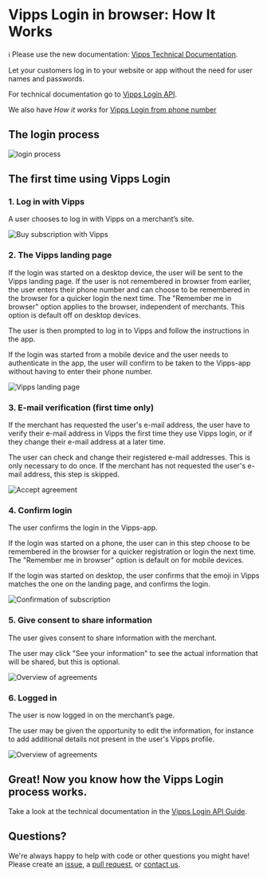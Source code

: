 <!-- START_METADATA
---
title: How it works in browser
sidebar_position: 13
---
END_METADATA -->

# Vipps Login in browser: How It Works

<!-- START_COMMENT -->

ℹ️ Please use the new documentation:
[Vipps Technical Documentation](https://vippsas.github.io/vipps-developer-docs/).

<!-- END_COMMENT -->

Let your customers log in to your website or app without the need for user names and passwords.

For technical documentation go to
[Vipps Login API](https://vippsas.github.io/vipps-developer-docs/docs/APIs/login-api/).

We also have _How it works_ for [Vipps Login from phone number](vipps-login-from-phone-number-api-howitworks.md)

## The login process

![login process](images/vipps-login-process-v3.svg)

## The first time using Vipps Login

### 1. Log in with Vipps

A user chooses to log in with Vipps on a merchant’s site.

![Buy subscription with Vipps](images/vipps-login-step1-2.svg)

### 2. The Vipps landing page

If the login was started on a desktop device, the user will be sent to the Vipps landing page. If the user is not remembered in browser from earlier, the user enters their phone number and can choose to be remembered in the browser for a quicker login the next time. The "Remember me in browser" option applies to the browser, independent of merchants. This option is default off on desktop devices.

The user is then prompted to log in to Vipps and follow the instructions in the app.

If the login was started from a mobile device and the user needs to authenticate in the app, the user will confirm to be taken to the Vipps-app without having to enter their phone number.

![Vipps landing page](images/vipps-login-step2.svg)

### 3. E-mail verification (first time only)

If the merchant has requested the user's e-mail address, the user have to verify their e-mail address in Vipps the first time they use Vipps login, or if they change their e-mail address at a later time.

The user can check and change their registered e-mail addresses. This is only necessary to do once. If the merchant has not requested the user's e-mail address, this step is skipped.

![Accept agreement](images/vipps-login-step3-2.svg)

### 4. Confirm login

The user confirms the login in the Vipps-app.

If the login was started on a phone, the user can in this step choose to be remembered in the browser for a quicker registration or login the next time. The "Remember me in browser" option is default on for mobile devices.

If the login was started on desktop, the user confirms that the emoji in Vipps matches the one on the landing page, and confirms the login.

![Confirmation of subscription](images/vipps-login-step4-2.svg)

### 5. Give consent to share information

The user gives consent to share information with the merchant.

The user may click "See your information" to see the actual information that will be shared, but this is optional.

![Overview of agreements](images/vipps-login-step5.svg)

### 6. Logged in

The user is now logged in on the merchant’s page.

The user may be given the opportunity to edit the information, for instance
to add additional details not present in the user's Vipps profile.

![Overview of agreements](images/vipps-login-step6-2.svg)

## Great! Now you know how the Vipps Login process works.

Take a look at the technical documentation in the [Vipps Login API Guide](vipps-login-api.md).

## Questions?

We're always happy to help with code or other questions you might have!
Please create an [issue](https://github.com/vippsas/vipps-login-api/issues),
a [pull request](https://github.com/vippsas/vipps-login-api/pulls),
or [contact us](https://vippsas.github.io/vipps-developer-docs/docs/vipps-developers/contact).
